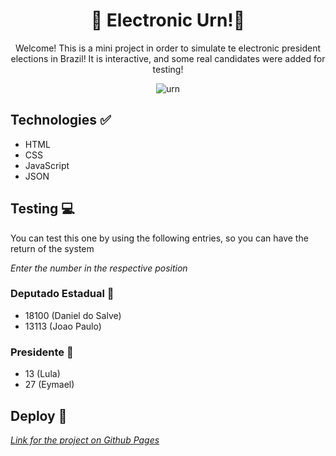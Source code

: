 <h1 align="center">📇 Electronic Urn!📇</h1>

<p align="center">Welcome! This is a mini project in order to simulate te electronic president elections in Brazil! It is interactive, and some real candidates were added for testing!</p>

<div align="center">
  <img alt="urn" src="https://user-images.githubusercontent.com/101159265/230798879-422618d6-3d1d-482c-a334-88e15af29348.png">
 </div>

## Technologies :white_check_mark:
- HTML
- CSS
- JavaScript
- JSON

## Testing :computer:
You can test this one by using the following entries, so you can have the return of the system

_Enter the number in the respective position_

### Deputado Estadual :beginner:
  - 18100 (Daniel do Salve)
  - 13113 (Joao Paulo)
  
### Presidente :beginner:
  - 13 (Lula)
  - 27 (Eymael)
  
 ## Deploy 📝
 
 [_Link for the project on Github Pages_](https://dornss.github.io/urnaEletronica/)
 
 
